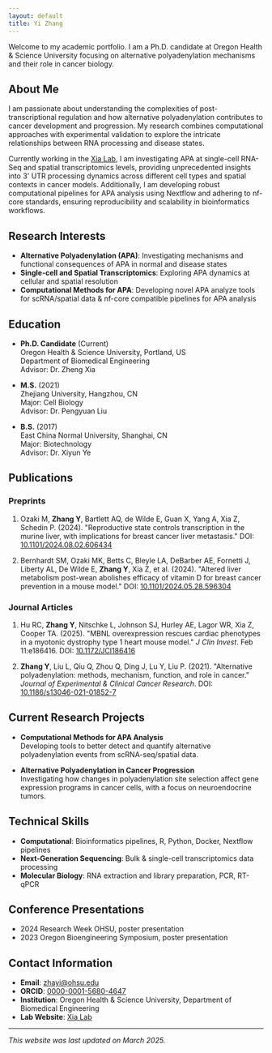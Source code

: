 ```yaml
---
layout: default
title: Yi Zhang
---
```


Welcome to my academic portfolio. I am a Ph.D. candidate at Oregon Health & Science University focusing on alternative polyadenylation mechanisms and their role in cancer biology.

## About Me

I am passionate about understanding the complexities of post-transcriptional regulation and how alternative polyadenylation contributes to cancer development and progression. My research combines computational approaches with experimental validation to explore the intricate relationships between RNA processing and disease states.

Currently working in the [Xia Lab](https://xiazlab.org/), I am investigating APA at single-cell RNA-Seq and spatial transcriptomics levels, providing unprecedented insights into 3' UTR processing dynamics across different cell types and spatial contexts in cancer models. Additionally, I am developing robust computational pipelines for APA analysis using Nextflow and adhering to nf-core standards, ensuring reproducibility and scalability in bioinformatics workflows.

## Research Interests

- **Alternative Polyadenylation (APA)**: Investigating mechanisms and functional consequences of APA in normal and disease states
- **Single-cell and Spatial Transcriptomics**: Exploring APA dynamics at cellular and spatial resolution
- **Computational Methods for APA**: Developing novel APA analyze tools for scRNA/spatial data & nf-core compatible pipelines for APA analysis


## Education

- **Ph.D. Candidate** (Current)  
  Oregon Health & Science University, Portland, US  
  Department of Biomedical Engineering   
  Advisor: Dr. Zheng Xia

- **M.S.** (2021)  
  Zhejiang University, Hangzhou, CN  
  Major: Cell Biology  
  Advisor: Dr. Pengyuan Liu

- **B.S.** (2017)  
  East China Normal University, Shanghai, CN  
  Major: Biotechnology  
  Advisor: Dr. Xiyun Ye 

## Publications

### Preprints

1. Ozaki M, **Zhang Y**, Bartlett AQ, de Wilde E, Guan X, Yang A, Xia Z, Schedin P. (2024). "Reproductive state controls transcription in the murine liver, with implications for breast cancer liver metastasis." DOI: [10.1101/2024.08.02.606434](https://doi.org/10.1101/2024.08.02.606434)

2. Bernhardt SM, Ozaki MK, Betts C, Bleyle LA, DeBarber AE, Fornetti J, Liberty AL, De Wilde E, **Zhang Y**, Xia Z, et al. (2024). "Altered liver metabolism post-wean abolishes efficacy of vitamin D for breast cancer prevention in a mouse model." DOI: [10.1101/2024.05.28.596304](https://doi.org/10.1101/2024.05.28.596304)

### Journal Articles

1. Hu RC, **Zhang Y**, Nitschke L, Johnson SJ, Hurley AE, Lagor WR, Xia Z, Cooper TA. (2025). "MBNL overexpression rescues cardiac phenotypes in a myotonic dystrophy type 1 heart mouse model." *J Clin Invest*. Feb 11:e186416. DOI: [10.1172/JCI186416](https://doi.org/10.1172/JCI186416)

2. **Zhang Y**, Liu L, Qiu Q, Zhou Q, Ding J, Lu Y, Liu P. (2021). "Alternative polyadenylation: methods, mechanism, function, and role in cancer." *Journal of Experimental & Clinical Cancer Research*. DOI: [10.1186/s13046-021-01852-7](https://doi.org/10.1186/s13046-021-01852-7)

## Current Research Projects

- **Computational Methods for APA Analysis**  
  Developing tools to better detect and quantify alternative polyadenylation events from scRNA-seq/spatial data.
  
- **Alternative Polyadenylation in Cancer Progression**  
  Investigating how changes in polyadenylation site selection affect gene expression programs in cancer cells, with a focus on neuroendocrine tumors.


## Technical Skills

- **Computational**: Bioinformatics pipelines, R, Python, Docker, Nextflow pipelines
- **Next-Generation Sequencing**: Bulk & single-cell transcriptomics data processing
- **Molecular Biology**: RNA extraction and library preparation, PCR, RT-qPCR

## Conference Presentations

- 2024 Research Week OHSU, poster presentation
- 2023 Oregon Bioengineering Symposium, poster presentation

## Contact Information

- **Email**: [zhayi@ohsu.edu](mailto:zhayi@ohsu.edu)
- **ORCID**: [0000-0001-5680-4647](https://orcid.org/0000-0001-5680-4647)
- **Institution**: Oregon Health & Science University, Department of Biomedical Engineering
- **Lab Website**: [Xia Lab](https://xiazlab.org/)

---

*This website was last updated on March 2025.*
